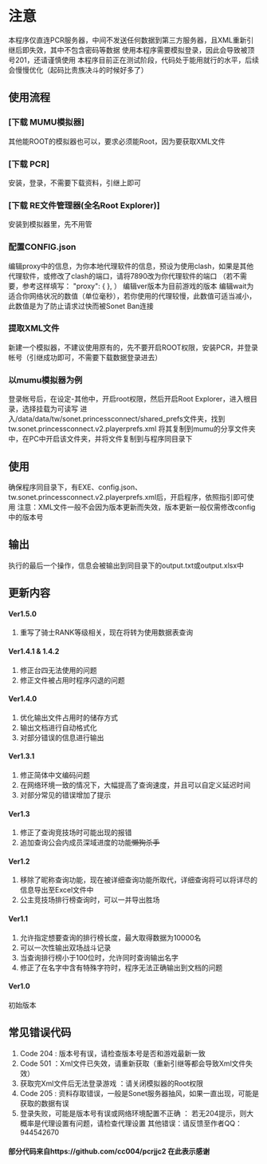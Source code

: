 # 注意
本程序仅直连PCR服务器，中间不发送任何数据到第三方服务器，且XML重新引继后即失效，其中不包含密码等数据
使用本程序需要模拟登录，因此会导致被顶号201，还请谨慎使用
本程序目前正在测试阶段，代码处于能用就行的水平，后续会慢慢优化（起码比贵族决斗的时候好多了）
## 使用流程
### [下载 MUMU模拟器]
其他能ROOT的模拟器也可以，要求必须能Root，因为要获取XML文件

### [下载 PCR]
安装，登录，不需要下载资料，引继上即可

### [下载 RE文件管理器(全名Root Explorer)]
安装到模拟器里，先不用管

### 配置CONFIG.json
编辑proxy中的信息，为你本地代理软件的信息，预设为使用clash，如果是其他代理软件，或修改了clash的端口，请将7890改为你代理软件的端口
（若不需要，参考这样填写：
"proxy": {
 },
）
编辑ver版本为目前游戏的版本
编辑wait为适合你网络状况的数值（单位毫秒），若你使用的代理较慢，此数值可适当减小，此数值是为了防止请求过快而被Sonet Ban连接

### 提取XML文件
新建一个模拟器，不建议使用原有的，先不要开启ROOT权限，安装PCR，并登录帐号（引继成功即可，不需要下载数据登录进去）
### 以mumu模拟器为例
登录帐号后，在设定-其他中，开启root权限，然后开启Root Explorer，进入根目录，选择挂载为可读写
进入/data/data/tw/sonet.princessconnect/shared_prefs文件夹，找到tw.sonet.princessconnect.v2.playerprefs.xml
将其复制到mumu的分享文件夹中，在PC中开启该文件夹，并将文件复制到与程序同目录下

## 使用
确保程序同目录下，有​​EXE、config.json、tw.sonet.princessconnect.v2.playerprefs.xml后，开启程序，依照指引即可使用
注意：XML文件一般不会因为版本更新而失效，版本更新一般仅需修改config中的版本号

## 输出
执行的最后一个操作，信息会被输出到同目录下的output.txt或output.xlsx中

## 更新内容
#### Ver1.5.0
1. 重写了骑士RANK等级相关，现在将转为使用数据表查询
#### Ver1.4.1 & 1.4.2
1. 修正台四无法使用的问题
2. 修正文件被占用时程序闪退的问题
#### Ver1.4.0
1. 优化输出文件占用时的储存方式
2. 输出文档进行自动格式化
3. 对部分错误的信息进行输出
#### Ver1.3.1
1. 修正简体中文编码问题
2. 在网络环境一致的情况下，大幅提高了查询速度，并且可以自定义延迟时间
3. 对部分常见的错误增加了提示
#### Ver1.3
1. 修正了查询竞技场时可能出现的报错
2. 追加查询公会内成员深域进度的功能~~懒狗杀手~~
#### Ver1.2
1. 移除了昵称查询功能，现在被详细查询功能所取代，详细查询将可以将详尽的信息导出至Excel文件中
2. 公主竞技场排行榜查询时，可以一并导出胜场
#### Ver1.1
1. 允许指定想要查询的排行榜长度，最大取得数据为10000名
2. 可以一次性输出双场战斗记录
3. 当查询排行榜小于100位时，允许同时查询输出名字
4. 修正了在名字中含有特殊字符时，程序无法正确输出到文档的问题
#### Ver1.0
初始版本

## 常见错误代码
1. Code 204 : 版本号有误，请检查版本号是否和游戏最新一致
2. Code 501 ：Xml文件已失效，请重新获取（重新引继等都会导致Xml文件失效）
3. 获取完Xml文件后无法登录游戏 ：请关闭模拟器的Root权限
4. Code 205 : 资料存取错误，一般是Sonet服务器抽风，如果一直出现，可能是获取的数据有误
5. 登录失败，可能是版本号有误或网络环境配置不正确 ： 若无204提示，则大概率是代理设置有问题，请检查代理设置
其他错误：请反馈至作者QQ：944542670

#### 部分代码来自https://github.com/cc004/pcrjjc2 在此表示感谢


